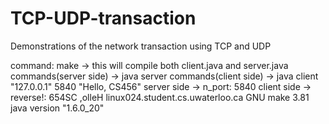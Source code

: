 # TCP-UDP-transaction

Demonstrations of the network transaction using TCP and UDP

<How to compile>
command: make -> this will compile both client.java and server.java

<How to run>
commands(server side) -> java server
commands(client side) -> java client "127.0.0.1" 5840 "Hello, CS456"

<Result>
server side -> n_port: 5840
client side -> reverse!: 654SC ,olleH

<Undergrad machine my program was built and tested on>
linux024.student.cs.uwaterloo.ca

<Version of make and compiler I used>
GNU make 3.81
java version "1.6.0_20"
